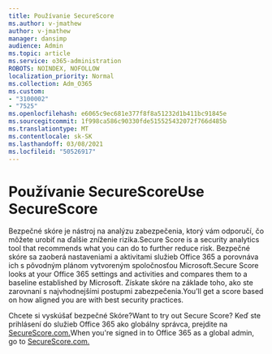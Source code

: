 ```yaml
---
title: Používanie SecureScore
ms.author: v-jmathew
author: v-jmathew
manager: dansimp
audience: Admin
ms.topic: article
ms.service: o365-administration
ROBOTS: NOINDEX, NOFOLLOW
localization_priority: Normal
ms.collection: Adm_O365
ms.custom:
- "3100002"
- "7525"
ms.openlocfilehash: e6065c9ec681e377f8f8a51232d1b411bc91845e
ms.sourcegitcommit: 1f998ca586c90330fde515525432072f766d485b
ms.translationtype: MT
ms.contentlocale: sk-SK
ms.lasthandoff: 03/08/2021
ms.locfileid: "50526917"
---
```

# <a name="use-securescore"></a><span data-ttu-id="84f44-102">Používanie SecureScore</span><span class="sxs-lookup"><span data-stu-id="84f44-102">Use SecureScore</span></span>

<span data-ttu-id="84f44-103">Bezpečné skóre je nástroj na analýzu zabezpečenia, ktorý vám odporučí, čo môžete urobiť na ďalšie zníženie rizika.</span><span class="sxs-lookup"><span data-stu-id="84f44-103">Secure Score is a security analytics tool that recommends what you can do to further reduce risk.</span></span> <span data-ttu-id="84f44-104">Bezpečné skóre sa zaoberá nastaveniami a aktivitami služieb Office 365 a porovnáva ich s pôvodným plánom vytvoreným spoločnosťou Microsoft.</span><span class="sxs-lookup"><span data-stu-id="84f44-104">Secure Score looks at your Office 365 settings and activities and compares them to a baseline established by Microsoft.</span></span> <span data-ttu-id="84f44-105">Získate skóre na základe toho, ako ste zarovnaní s najvhodnejšími postupmi zabezpečenia.</span><span class="sxs-lookup"><span data-stu-id="84f44-105">You’ll get a score based on how aligned you are with best security practices.</span></span>

<span data-ttu-id="84f44-106">Chcete si vyskúšať bezpečné Skóre?</span><span class="sxs-lookup"><span data-stu-id="84f44-106">Want to try out Secure Score?</span></span> <span data-ttu-id="84f44-107">Keď ste prihlásení do služieb Office 365 ako globálny správca, prejdite na [SecureScore.com.](https://securescore.office.com/)</span><span class="sxs-lookup"><span data-stu-id="84f44-107">When you're signed in to Office 365 as a global admin, go to [SecureScore.com.](https://securescore.office.com/)</span></span>
